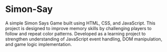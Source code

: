# Simon-Say
A simple Simon Says Game built using HTML, CSS, and JavaScript. This project is designed to improve memory skills by challenging players to follow and repeat color patterns. Developed as a learning project to strengthen understanding of JavaScript event handling, DOM manipulation, and game logic implementation.
